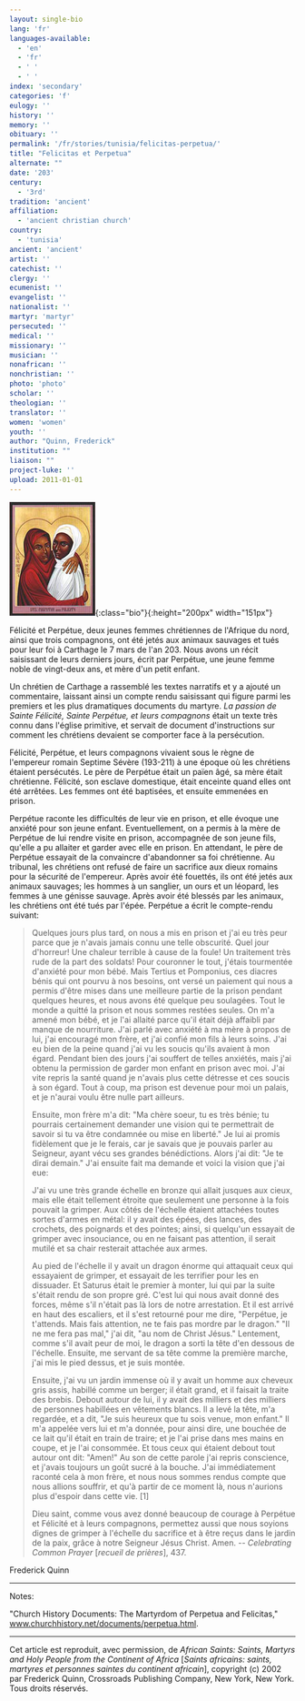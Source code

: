 ```yaml
---
layout: single-bio
lang: 'fr'
languages-available:
  - 'en'
  - 'fr'
  - ' '
  - ' '
index: 'secondary'
categories: 'f'
eulogy: ''
history: ''
memory: ''
obituary: ''
permalink: '/fr/stories/tunisia/felicitas-perpetua/'
title: "Felicitas et Perpetua"
alternate: ""
date: '203'
century:
  - '3rd'
tradition: 'ancient'
affiliation:
  - 'ancient christian church'
country:
  - 'tunisia'
ancient: 'ancient'
artist: ''
catechist: ''
clergy: ''
ecumenist: ''
evangelist: ''
nationalist: ''
martyr: 'martyr'
persecuted: ''
medical: ''
missionary: ''
musician: ''
nonafrican: ''
nonchristian: ''
photo: 'photo'
scholar: ''
theologian: ''
translator: ''
women: 'women'
youth: ''
author: "Quinn, Frederick"
institution: ""
liaison: ""
project-luke: ''
upload: 2011-01-01
---
```


![image](/images/bio-pics/tunisia/felicitas-perpetua/felicitas-perpetua.jpg){:class="bio"}{:height="200px" width="151px"}

F&eacute;licit&eacute; et Perp&eacute;tue, deux jeunes femmes chrétiennes de l'Afrique du nord, ainsi que trois compagnons, ont été jetés aux animaux sauvages et tués pour leur foi à Carthage le 7 mars de l'an 203. Nous avons un récit saisissant de leurs derniers jours, écrit par Perp&eacute;tue, une jeune femme noble de vingt-deux ans, et mère d'un petit enfant.

Un chrétien de Carthage a rassemblé les textes narratifs et y a ajouté un commentaire, laissant ainsi un compte rendu saisissant qui figure parmi les premiers et les plus dramatiques documents du martyre. *La passion de Sainte F&eacute;licit&eacute;, Sainte Perp&eacute;tue, et leurs compagnons* était un texte très connu dans l'église primitive, et servait de document d'instructions sur comment les chrétiens devaient se comporter face à la persécution.

F&eacute;licit&eacute;, Perp&eacute;tue, et leurs compagnons vivaient sous le règne de l'empereur romain Septime Sévère (193-211) à une époque o&#249; les chrétiens étaient persécutés. Le père de Perp&eacute;tue était un païen âgé, sa mère était chrétienne. F&eacute;licit&eacute;, son esclave domestique, était enceinte quand elles ont été arrêtées. Les femmes ont été baptisées, et ensuite emmenées en prison.

Perp&eacute;tue raconte les difficultés de leur vie en prison, et elle évoque une anxiété pour son jeune enfant. Eventuellement, on a permis à la mère de Perp&eacute;tue  de lui rendre visite en prison, accompagnée de son jeune fils, qu'elle a pu allaiter et garder avec elle en prison. En attendant, le père de Perp&eacute;tue essayait de la convaincre d'abandonner sa foi chrétienne. Au tribunal, les chrétiens ont refusé de faire un sacrifice aux dieux romains pour la sécurité de l'empereur. Après avoir été fouettés, ils ont été jetés aux animaux sauvages; les hommes à un sanglier, un ours et un léopard, les femmes à une génisse sauvage. Après avoir été blessés par les animaux, les chrétiens ont été tués par l'épée. Perp&eacute;tue  a écrit le compte-rendu suivant:

> Quelques jours plus tard, on nous a mis en prison et j'ai eu très peur parce que je n'avais jamais connu une telle obscurité. Quel jour d'horreur! Une chaleur terrible à cause de la foule! Un traitement très rude de la part des soldats! Pour couronner le tout, j'étais tourmentée d'anxiété pour mon bébé. Mais Tertius et Pomponius, ces diacres bénis qui ont pourvu à nos besoins, ont versé un paiement qui nous a permis d'être mises dans une meilleure partie de la prison pendant quelques heures, et nous avons été quelque peu soulagées. Tout le monde a quitté la prison et nous sommes restées seules. On m'a amené mon bébé, et je l'ai allaité parce qu'il était déjà affaibli par manque de nourriture. J'ai parlé avec anxiété à ma mère à propos de lui, j'ai encouragé mon frère, et j'ai confié mon fils à leurs soins. J'ai eu bien de la peine quand j'ai vu les soucis qu'ils avaient à mon égard. Pendant bien des jours j'ai souffert de telles anxiétés, mais j'ai obtenu la permission de garder mon enfant en prison avec moi. J'ai vite repris la santé quand je n'avais plus cette détresse et ces soucis à son égard. Tout à coup, ma prison est devenue pour moi un palais, et je n'aurai voulu être nulle part ailleurs.
>
> Ensuite, mon frère m'a dit: "Ma chère soeur, tu es très bénie; tu pourrais certainement demander une vision qui te permettrait de savoir si tu va être condamnée ou mise en liberté." Je lui ai promis fidèlement que je le ferais, car je savais que je pouvais parler au Seigneur, ayant vécu ses grandes bénédictions. Alors j'ai dit: "Je te dirai demain." J'ai ensuite fait ma demande et voici la vision que j'ai eue:
>
> J'ai vu une très grande échelle en bronze qui allait jusques aux cieux, mais elle était tellement étroite que seulement une personne à la fois pouvait la grimper. Aux côtés de l'échelle étaient attachées toutes sortes d'armes en métal: il y avait des épées, des lances, des crochets, des poignards et des pointes; ainsi, si quelqu'un essayait de grimper avec insouciance, ou en ne faisant pas attention, il serait mutilé et sa chair resterait attachée aux armes.
>
> Au pied de l'échelle il y avait un dragon énorme qui attaquait ceux qui essayaient de grimper, et essayait de les terrifier pour les en dissuader. Et Saturus était le premier à monter, lui qui par la suite s'était rendu de son propre gré. C'est lui qui nous avait donné des forces, même s'il n'était pas là lors de notre arrestation. Et il est arrivé en haut des escaliers, et il s'est retourné pour me dire, "Perp&eacute;tue, je t'attends. Mais fais attention, ne te fais pas mordre par le dragon." "Il ne me fera pas mal," j'ai dit, "au nom de Christ Jésus." Lentement, comme s'il avait peur de moi, le dragon a sorti la tête d'en dessous de l'échelle. Ensuite, me servant de sa tête comme la première marche, j'ai mis le pied dessus, et je suis montée.
>
> Ensuite, j'ai vu un jardin immense où il y avait un homme aux cheveux gris assis, habillé comme un berger; il était grand, et il faisait la traite des brebis. Debout autour de lui, il y avait des milliers et des milliers de personnes habillées en vêtements blancs. Il a levé la tête, m'a regardée, et a dit, "Je suis heureux que tu sois venue, mon enfant." Il m'a appelée vers lui et m'a donnée, pour ainsi dire, une bouchée de ce lait qu'il était en train de traire; et je l'ai prise dans mes mains en coupe, et je l'ai consommée. Et tous ceux qui étaient debout tout autour ont dit: "Amen!" Au son de cette parole j'ai repris conscience, et j'avais toujours un goût sucré à la bouche. J'ai immédiatement raconté cela à mon frère, et nous nous sommes rendus compte que nous allions souffrir, et qu'à partir de ce moment là, nous n'aurions plus d'espoir dans cette vie. [1]
>
>
> Dieu saint, comme vous avez donné beaucoup de courage à Perp&eacute;tue et F&eacute;licit&eacute; et à leurs compagnons, permettez aussi que nous soyions dignes de grimper à l'échelle du sacrifice et à être reçus dans le jardin de la paix, grâce à notre Seigneur Jésus Christ. Amen.
> -- *Celebrating Common Prayer* [*recueil de prières*], 437.

Frederick Quinn

---

Notes:

"Church History Documents: The Martyrdom of Perpetua and Felicitas," www.churchhistory.net/documents/perpetua.html.

---

Cet article est reproduit, avec permission, de *African Saints: Saints, Martyrs and Holy People from the Continent of Africa* [*Saints africains: saints, martyres et personnes saintes du continent africain*], copyright (c) 2002 par Frederick Quinn, Crossroads Publishing Company, New York, New York. Tous droits réservés.
